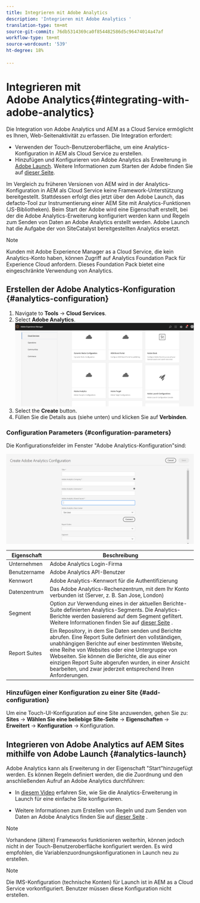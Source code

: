 ```yaml
---
title: Integrieren mit Adobe Analytics
description: 'Integrieren mit Adobe Analytics '
translation-type: tm+mt
source-git-commit: 76db5314369ca0f854482586d5c96474014a47af
workflow-type: tm+mt
source-wordcount: '539'
ht-degree: 18%

---
```



# Integrieren mit Adobe Analytics{#integrating-with-adobe-analytics}

Die Integration von Adobe Analytics und AEM as a Cloud Service ermöglicht es Ihnen, Web-Seitenaktivität zu erfassen. Die Integration erfordert:

* Verwenden der Touch-Benutzeroberfläche, um eine Analytics-Konfiguration in AEM als Cloud Service zu erstellen.
* Hinzufügen und Konfigurieren von Adobe Analytics als Erweiterung in [Adobe Launch](#analytics-launch). Weitere Informationen zum Starten der Adobe finden Sie auf [dieser Seite](https://docs.adobe.com/content/help/en/launch/using/intro/get-started/quick-start.html).

Im Vergleich zu früheren Versionen von AEM wird in der Analytics-Konfiguration in AEM als Cloud Service keine Framework-Unterstützung bereitgestellt. Stattdessen erfolgt dies jetzt über den Adobe Launch, das defacto-Tool zur Instrumentierung einer AEM Site mit Analytics-Funktionen (JS-Bibliotheken). Beim Start der Adobe wird eine Eigenschaft erstellt, bei der die Adobe Analytics-Erweiterung konfiguriert werden kann und Regeln zum Senden von Daten an Adobe Analytics erstellt werden. Adobe Launch hat die Aufgabe der von SiteCatalyst bereitgestellten Analytics ersetzt.

>[!NOTE]
>
>Kunden mit Adobe Experience Manager as a Cloud Service, die kein Analytics-Konto haben, können Zugriff auf Analytics Foundation Pack für Experience Cloud anfordern. Dieses Foundation Pack bietet eine eingeschränkte Verwendung von Analytics.

## Erstellen der Adobe Analytics-Konfiguration {#analytics-configuration}

1. Navigate to **Tools** → **Cloud Services**.
2. Select **Adobe Analytics**.
   ![Adobe Analytics](assets/analytics_screen2.png "FensterAdobe Analytics-Fenster")
3. Select the **Create** button.
4. Füllen Sie die Details aus (siehe unten) und klicken Sie auf **Verbinden**.

### Configuration Parameters {#configuration-parameters}

Die Konfigurationsfelder im Fenster &quot;Adobe Analytics-Konfiguration&quot;sind:

![Konfigurationsparameter](assets/properties_field1.png "Konfigurationsparameter")

| Eigenschaft | Beschreibung |
|---|---|
| Unternehmen | Adobe Analytics Login-Firma |
| Benutzername | Adobe Analytics API-Benutzer |
| Kennwort | Adobe Analytics-Kennwort für die Authentifizierung |
| Datenzentrum | Das Adobe Analytics-Rechenzentrum, mit dem Ihr Konto verbunden ist (Server, z. B. San Jose, London) |
| Segment | Option zur Verwendung eines in der aktuellen Berichte-Suite definierten Analytics-Segments. Die Analytics-Berichte werden basierend auf dem Segment gefiltert. Weitere Informationen finden Sie auf [dieser Seite](https://docs.adobe.com/content/help/en/analytics/components/segmentation/seg-overview.html) . |
| Report Suites | Ein Repository, in dem Sie Daten senden und Berichte abrufen. Eine Report Suite definiert den vollständigen, unabhängigen Berichte auf einer bestimmten Website, eine Reihe von Websites oder eine Untergruppe von Webseiten. Sie können die Berichte, die aus einer einzigen Report Suite abgerufen wurden, in einer Ansicht bearbeiten, und zwar jederzeit entsprechend Ihren Anforderungen. |

### Hinzufügen einer Konfiguration zu einer Site {#add-configuration}

Um eine Touch-UI-Konfiguration auf eine Site anzuwenden, gehen Sie zu: **Sites** → **Wählen Sie eine beliebige Site-Seite** → **Eigenschaften** → **Erweitert** → **Konfiguration** → Konfiguration.

## Integrieren von Adobe Analytics auf AEM Sites mithilfe von Adobe Launch {#analytics-launch}

Adobe Analytics kann als Erweiterung in der Eigenschaft &quot;Start&quot;hinzugefügt werden. Es können Regeln definiert werden, die die Zuordnung und den anschließenden Aufruf an Adobe Analytics durchführen:

* In [diesem Video](https://docs.adobe.com/content/help/en/analytics-learn/tutorials/implementation/via-adobe-launch/basic-configuration-of-the-analytics-launch-extension.html) erfahren Sie, wie Sie die Analytics-Erweiterung in Launch für eine einfache Site konfigurieren.

* Weitere Informationen zum Erstellen von Regeln und zum Senden von Daten an Adobe Analytics finden Sie auf [dieser Seite](https://docs.adobe.com/content/help/en/core-services-learn/implementing-in-websites-with-launch/implement-solutions/analytics.html) .

>[!NOTE]
>
>Vorhandene (ältere) Frameworks funktionieren weiterhin, können jedoch nicht in der Touch-Benutzeroberfläche konfiguriert werden. Es wird empfohlen, die Variablenzuordnungskonfigurationen in Launch neu zu erstellen.

>[!NOTE]
>
>Die IMS-Konfiguration (technische Konten) für Launch ist in AEM as a Cloud Service vorkonfiguriert. Benutzer müssen diese Konfiguration nicht erstellen.
